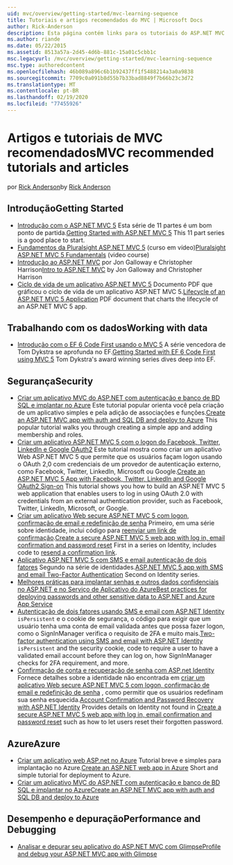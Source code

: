 ```yaml
---
uid: mvc/overview/getting-started/mvc-learning-sequence
title: Tutoriais e artigos recomendados do MVC | Microsoft Docs
author: Rick-Anderson
description: Esta página contém links para os tutoriais do ASP.NET MVC e uma sequência sugerida para segui-los.
ms.author: riande
ms.date: 05/22/2015
ms.assetid: 8513a57a-2d45-4d6b-881c-15a01c5cbb1c
msc.legacyurl: /mvc/overview/getting-started/mvc-learning-sequence
msc.type: authoredcontent
ms.openlocfilehash: 46b089a896c6b1b92437ff1f5488214a3a0a9838
ms.sourcegitcommit: 7709c0a091b8d55b7b33bad8849f7b66b23c3d72
ms.translationtype: MT
ms.contentlocale: pt-BR
ms.lasthandoff: 02/19/2020
ms.locfileid: "77455926"
---
```

# <a name="mvc-recommended-tutorials-and-articles"></a><span data-ttu-id="6fd92-103">Artigos e tutoriais de MVC recomendados</span><span class="sxs-lookup"><span data-stu-id="6fd92-103">MVC recommended tutorials and articles</span></span>

<span data-ttu-id="6fd92-104">por [Rick Anderson](https://twitter.com/RickAndMSFT)</span><span class="sxs-lookup"><span data-stu-id="6fd92-104">by [Rick Anderson](https://twitter.com/RickAndMSFT)</span></span>

<a id="pwd"></a>
## <a name="getting-started"></a><span data-ttu-id="6fd92-105">Introdução</span><span class="sxs-lookup"><span data-stu-id="6fd92-105">Getting Started</span></span>

- <span data-ttu-id="6fd92-106">[Introdução com o ASP.NET MVC 5](introduction/getting-started.md) Esta série de 11 partes é um bom ponto de partida.</span><span class="sxs-lookup"><span data-stu-id="6fd92-106">[Getting Started with ASP.NET MVC 5](introduction/getting-started.md) This 11 part series is a good place to start.</span></span>
- <span data-ttu-id="6fd92-107">[Fundamentos da Pluralsight ASP.NET MVC 5](https://pluralsight.com/training/Player?author=scott-allen&amp;name=aspdotnet-mvc5-fundamentals-m1-introduction&amp;mode=live&amp;clip=0&amp;course=aspdotnet-mvc5-fundamentals) (curso em vídeo)</span><span class="sxs-lookup"><span data-stu-id="6fd92-107">[Pluralsight ASP.NET MVC 5 Fundamentals](https://pluralsight.com/training/Player?author=scott-allen&amp;name=aspdotnet-mvc5-fundamentals-m1-introduction&amp;mode=live&amp;clip=0&amp;course=aspdotnet-mvc5-fundamentals) (video course)</span></span>
- <span data-ttu-id="6fd92-108">[Introdução ao ASP.NET MVC](https://channel9.msdn.com/Series/Introduction-to-ASP-NET-MVC) por Jon Galloway e Christopher Harrison</span><span class="sxs-lookup"><span data-stu-id="6fd92-108">[Intro to ASP.NET MVC](https://channel9.msdn.com/Series/Introduction-to-ASP-NET-MVC) by Jon Galloway and Christopher Harrison</span></span>
- <span data-ttu-id="6fd92-109">[Ciclo de vida de um aplicativo ASP.NET MVC 5](lifecycle-of-an-aspnet-mvc-5-application.md) Documento PDF que gráficou o ciclo de vida de um aplicativo ASP.NET MVC 5.</span><span class="sxs-lookup"><span data-stu-id="6fd92-109">[Lifecycle of an ASP.NET MVC 5 Application](lifecycle-of-an-aspnet-mvc-5-application.md) PDF document that charts the lifecycle of an ASP.NET MVC 5 app.</span></span>

<a id="con"></a>
## <a name="working-with-data"></a><span data-ttu-id="6fd92-110">Trabalhando com os dados</span><span class="sxs-lookup"><span data-stu-id="6fd92-110">Working with data</span></span>

- <span data-ttu-id="6fd92-111">[Introdução com o EF 6 Code First usando o MVC 5](getting-started-with-ef-using-mvc/creating-an-entity-framework-data-model-for-an-asp-net-mvc-application.md) A série vencedora de Tom Dykstra se aprofunda no EF.</span><span class="sxs-lookup"><span data-stu-id="6fd92-111">[Getting Started with EF 6 Code First using MVC 5](getting-started-with-ef-using-mvc/creating-an-entity-framework-data-model-for-an-asp-net-mvc-application.md) Tom Dykstra's award winning series dives deep into EF.</span></span>

<a id="wj"></a>
## <a name="security"></a><span data-ttu-id="6fd92-112">Segurança</span><span class="sxs-lookup"><span data-stu-id="6fd92-112">Security</span></span>

- <span data-ttu-id="6fd92-113">[Criar um aplicativo MVC do ASP.NET com autenticação e banco de BD SQL e implantar no Azure](https://azure.microsoft.com/documentation/articles/web-sites-dotnet-deploy-aspnet-mvc-app-membership-oauth-sql-database/) Este tutorial popular orienta você pela criação de um aplicativo simples e pela adição de associações e funções.</span><span class="sxs-lookup"><span data-stu-id="6fd92-113">[Create an ASP.NET MVC app with auth and SQL DB and deploy to Azure](https://azure.microsoft.com/documentation/articles/web-sites-dotnet-deploy-aspnet-mvc-app-membership-oauth-sql-database/) This popular tutorial walks you through creating a simple app and adding membership and roles.</span></span>
- <span data-ttu-id="6fd92-114">[Criar um aplicativo ASP.NET MVC 5 com o logon do Facebook, Twitter, LinkedIn e Google OAuth2](../security/create-an-aspnet-mvc-5-app-with-facebook-and-google-oauth2-and-openid-sign-on.md) Este tutorial mostra como criar um aplicativo Web ASP.NET MVC 5 que permite que os usuários façam logon usando o OAuth 2,0 com credenciais de um provedor de autenticação externo, como Facebook, Twitter, LinkedIn, Microsoft ou Google.</span><span class="sxs-lookup"><span data-stu-id="6fd92-114">[Create an ASP.NET MVC 5 App with Facebook, Twitter, LinkedIn and Google OAuth2 Sign-on](../security/create-an-aspnet-mvc-5-app-with-facebook-and-google-oauth2-and-openid-sign-on.md) This tutorial shows you how to build an ASP.NET MVC 5 web application that enables users to log in using OAuth 2.0 with credentials from an external authentication provider, such as Facebook, Twitter, LinkedIn, Microsoft, or Google.</span></span>
- <span data-ttu-id="6fd92-115">[Criar um aplicativo Web secure ASP.NET MVC 5 com logon, confirmação de email e redefinição de senha](../security/create-an-aspnet-mvc-5-web-app-with-email-confirmation-and-password-reset.md) Primeiro, em uma série sobre identidade, inclui código para [reenviar um link de confirmação](../security/create-an-aspnet-mvc-5-web-app-with-email-confirmation-and-password-reset.md#rsend).</span><span class="sxs-lookup"><span data-stu-id="6fd92-115">[Create a secure ASP.NET MVC 5 web app with log in, email confirmation and password reset](../security/create-an-aspnet-mvc-5-web-app-with-email-confirmation-and-password-reset.md) First in a series on Identity, includes code to [resend a confirmation link](../security/create-an-aspnet-mvc-5-web-app-with-email-confirmation-and-password-reset.md#rsend).</span></span>
- <span data-ttu-id="6fd92-116">[Aplicativo ASP.NET MVC 5 com SMS e email autenticação de dois fatores](../security/aspnet-mvc-5-app-with-sms-and-email-two-factor-authentication.md) Segundo na série de identidades.</span><span class="sxs-lookup"><span data-stu-id="6fd92-116">[ASP.NET MVC 5 app with SMS and email Two-Factor Authentication](../security/aspnet-mvc-5-app-with-sms-and-email-two-factor-authentication.md) Second on Identity series.</span></span>
- [<span data-ttu-id="6fd92-117">Melhores práticas para implantar senhas e outros dados confidenciais no ASP.NET e no Serviço de Aplicativo do Azure</span><span class="sxs-lookup"><span data-stu-id="6fd92-117">Best practices for deploying passwords and other sensitive data to ASP.NET and Azure App Service</span></span>](../../../identity/overview/features-api/best-practices-for-deploying-passwords-and-other-sensitive-data-to-aspnet-and-azure.md)
- <span data-ttu-id="6fd92-118">[Autenticação de dois fatores usando SMS e email com ASP.NET Identity](../../../identity/overview/features-api/two-factor-authentication-using-sms-and-email-with-aspnet-identity.md) `isPersistent` e o cookie de segurança, o código para exigir que um usuário tenha uma conta de email validada antes que possa fazer logon, como o SignInManager verifica o requisito de 2FA e muito mais.</span><span class="sxs-lookup"><span data-stu-id="6fd92-118">[Two-factor authentication using SMS and email with ASP.NET Identity](../../../identity/overview/features-api/two-factor-authentication-using-sms-and-email-with-aspnet-identity.md) `isPersistent` and the security cookie, code to require a user to have a validated email account before they can log on, how SignInManager checks for 2FA requirement, and more.</span></span>
- <span data-ttu-id="6fd92-119">[Confirmação de conta e recuperação de senha com ASP.net Identity](../../../identity/overview/features-api/account-confirmation-and-password-recovery-with-aspnet-identity.md) Fornece detalhes sobre a identidade não encontrada em [criar um aplicativo Web secure ASP.NET MVC 5 com logon, confirmação de email e redefinição de senha](../security/create-an-aspnet-mvc-5-web-app-with-email-confirmation-and-password-reset.md) , como permitir que os usuários redefinam sua senha esquecida.</span><span class="sxs-lookup"><span data-stu-id="6fd92-119">[Account Confirmation and Password Recovery with ASP.NET Identity](../../../identity/overview/features-api/account-confirmation-and-password-recovery-with-aspnet-identity.md) Provides details on Identity not found in [Create a secure ASP.NET MVC 5 web app with log in, email confirmation and password reset](../security/create-an-aspnet-mvc-5-web-app-with-email-confirmation-and-password-reset.md) such as how to let users reset their forgotten password.</span></span>

<a id="da"></a>
## <a name="azure"></a><span data-ttu-id="6fd92-120">Azure</span><span class="sxs-lookup"><span data-stu-id="6fd92-120">Azure</span></span>

- <span data-ttu-id="6fd92-121">[Criar um aplicativo web ASP.net no Azure](https://azure.microsoft.com/documentation/articles/web-sites-dotnet-get-started/) Tutorial breve e simples para implantação no Azure.</span><span class="sxs-lookup"><span data-stu-id="6fd92-121">[Create an ASP.NET web app in Azure](https://azure.microsoft.com/documentation/articles/web-sites-dotnet-get-started/) Short and simple tutorial for deployment to Azure.</span></span>
- [<span data-ttu-id="6fd92-122">Criar um aplicativo MVC do ASP.NET com autenticação e banco de BD SQL e implantar no Azure</span><span class="sxs-lookup"><span data-stu-id="6fd92-122">Create an ASP.NET MVC app with auth and SQL DB and deploy to Azure</span></span>](https://azure.microsoft.com/documentation/articles/web-sites-dotnet-deploy-aspnet-mvc-app-membership-oauth-sql-database/)

<a id="perf"></a>
## <a name="performance-and-debugging"></a><span data-ttu-id="6fd92-123">Desempenho e depuração</span><span class="sxs-lookup"><span data-stu-id="6fd92-123">Performance and Debugging</span></span>

- [<span data-ttu-id="6fd92-124">Analisar e depurar seu aplicativo do ASP.NET MVC com Glimpse</span><span class="sxs-lookup"><span data-stu-id="6fd92-124">Profile and debug your ASP.NET MVC app with Glimpse</span></span>](../performance/profile-and-debug-your-aspnet-mvc-app-with-glimpse.md)
